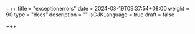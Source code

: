 +++
title = "exceptionerrors"
date = 2024-08-19T09:37:54+08:00
weight = 90
type = "docs"
description = ""
isCJKLanguage = true
draft = false

+++

